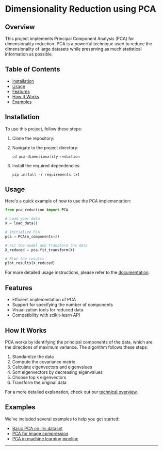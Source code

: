 # Dimensionality Reduction using PCA

## Overview

This project implements Principal Component Analysis (PCA) for dimensionality reduction. PCA is a powerful technique used to reduce the dimensionality of large datasets while preserving as much statistical information as possible.

## Table of Contents

- [Installation](#installation)
- [Usage](#usage)
- [Features](#features)
- [How It Works](#how-it-works)
- [Examples](#examples)


## Installation

To use this project, follow these steps:

1. Clone the repository:
  
2. Navigate to the project directory:
   ```
   cd pca-dimensionality-reduction
   ```
3. Install the required dependencies:
   ```
   pip install -r requirements.txt
   ```

## Usage

Here's a quick example of how to use the PCA implementation:

```python
from pca_reduction import PCA

# Load your data
X = load_data()

# Initialize PCA
pca = PCA(n_components=2)

# Fit the model and transform the data
X_reduced = pca.fit_transform(X)

# Plot the results
plot_results(X_reduced)
```

For more detailed usage instructions, please refer to the [documentation](docs/usage.md).

## Features

- Efficient implementation of PCA
- Support for specifying the number of components
- Visualization tools for reduced data
- Compatibility with scikit-learn API

## How It Works

PCA works by identifying the principal components of the data, which are the directions of maximum variance. The algorithm follows these steps:

1. Standardize the data
2. Compute the covariance matrix
3. Calculate eigenvectors and eigenvalues
4. Sort eigenvectors by decreasing eigenvalues
5. Choose top k eigenvectors
6. Transform the original data

For a more detailed explanation, check out our [technical overview](docs/technical_overview.md).

## Examples

We've included several examples to help you get started:

- [Basic PCA on iris dataset](examples/iris_pca.py)
- [PCA for image compression](examples/image_compression.py)
- [PCA in machine learning pipeline](examples/ml_pipeline.py)



---

